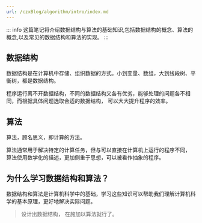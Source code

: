 ```yaml
---
url: /czxBlog/algorithm/intro/index.md
---
```

::: info 这篇笔记将介绍数据结构与算法的基础知识,包括数据结构的概念、算法的概念,以及常见的数据结构和算法的实现。
:::

## 数据结构

数据结构是在计算机中存储、组织数据的方式。小到变量、数组，大到线段树、平衡树，都是数据结构。

程序运行离不开数据结构，不同的数据结构又各有优劣，能够处理的问题各不相同，而根据具体问题选取合适的数据结构，
可以大大提升程序的效率。

## 算法

算法，顾名思义，即计算的方法。

算法通常用于解决特定的计算任务，但与可以直接在计算机上运行的程序不同，
算法使用数学化的描述，更加侧重于思想，可以被看作抽象的程序。

## 为什么学习数据结构和算法？

数据结构和算法是计算机科学中的基础，学习这些知识可以帮助我们理解计算机科学的基本原理，更好地解决实际问题。

> 设计出数据结构， 在施加以算法就行了。
